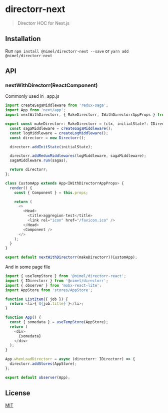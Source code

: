 # directorr-next

> Directorr HOC for Next.js

## Installation

Run `npm install @nimel/directorr-next --save` or `yarn add @nimel/directorr-next`

## API

### nextWithDirectorr(ReactComponent)

Commonly used in _app.js

```javascript
import createSagaMiddleware from 'redux-saga';
import App from 'next/app';
import nextWithDirectorr, { MakeDirectorr, IWithDirectorrAppProps } from '@nimel/directorr-next';

export const makeDirectorr: MakeDirectorr = (ctx, initialState?: IDirectorrStoresState) => {
  const sagaMiddleware = createSagaMiddleware();
  const logMiddleware = createLogMiddleware();
  const directorr = new Directorr();

  directorr.addInitState(initialState);

  directorr.addReduxMiddlewares(logMiddleware, sagaMiddleware);
  sagaMiddleware.run(sagas);

  return directorr;
};

class CustomApp extends App<IWithDirectorrAppProps> {
  render() {
    const { Component } = this.props;

    return (
      <>
        <Head>
          <title>aggregion-test</title>
          <link rel="icon" href="/favicon.ico" />
        </Head>
        <Component />
      </>
    );
  }
}

export default nextWithDirectorr(makeDirectorr)(CustomApp);
```

And in some page file

```javascript
import { useTempStore } from '@nimel/directorr-react';
import { IDirectorr } from '@nimel/directorr';
import { observer } from 'mobx-react-lite';
import AppStore from 'stores/AppStore';

function ListItem({ job }) {
  return <li>{`${job.title}`}</li>;
}

function App() {
  const { somedata } = useTempStore(AppStore);
  return (
    <div>
      {somedata}
    </div>
  );
}

App.whenLoadDirectorr = async (directorr: IDirectorr) => {
  directorr.addStores(AppStore);
};

export default observer(App);
```

## License

[MIT](LICENSE)